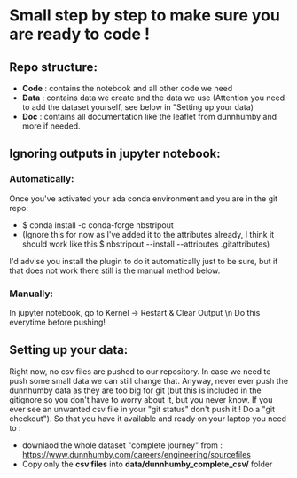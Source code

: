 # Small step by step to make sure you are ready to code ! 


## Repo structure: 
- **Code** : contains the notebook and all other code we need
- **Data** : contains data we create and the data we use (Attention you need to add the dataset yourself, see below in "Setting up your data)
- **Doc** : contains all documentation like the leaflet from dunnhumby and more if needed. 


## Ignoring outputs in jupyter notebook: 

### Automatically: 
Once you've activated your ada conda environment and you are in the git repo: 

- $ conda install -c conda-forge nbstripout 
- (Ignore this for now as I've added it to the attributes already, I think it should work like this $ nbstripout --install --attributes .gitattributes)


I'd advise you install the plugin to do it automatically just to be sure, but if that does not work there still is the manual method below. 

### Manually: 
In jupyter notebook, go to Kernel -> Restart & Clear Output \n
Do this everytime before pushing!


## Setting up your data:
Right now, no csv files are pushed to our repository. In case we need to push some small data we can still change that. Anyway, never ever push the dunnhumby data as they are too big for git (but this is included in the gitignore so you don't have to worry about it, but you never know. If you ever see an unwanted csv file in your "git status" don't push it ! Do a "git checkout"). So that you have it available and ready on your laptop you need to : 
- downlaod the whole dataset "complete journey" from : https://www.dunnhumby.com/careers/engineering/sourcefiles
- Copy only the **csv files** into **data/dunnhumby_complete_csv/** folder
